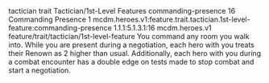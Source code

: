 <ability>
  <metadata>
    <class>tactician</class>
    <feature_type>trait</feature_type>
    <file_dpath>Tactician/1st-Level Features</file_dpath>
    <item_id>commanding-presence</item_id>
    <item_index>16</item_index>
    <item_name>Commanding Presence</item_name>
    <level>1</level>
    <scc>mcdm.heroes.v1:feature.trait.tactician.1st-level-feature:commanding-presence</scc>
    <scdc>1.1.1:5.1.3.1:16</scdc>
    <source>mcdm.heroes.v1</source>
    <type>feature/trait/tactician/1st-level-feature</type>
  </metadata>
  <effects>
    <effect type="mundane">You command any room you walk into. While you are present during a negotiation, each hero with you treats their Renown as 2 higher than usual. Additionally, each hero with you during a combat encounter has a double edge on tests made to stop combat and start a negotiation.</effect>
  </effects>
</ability>
